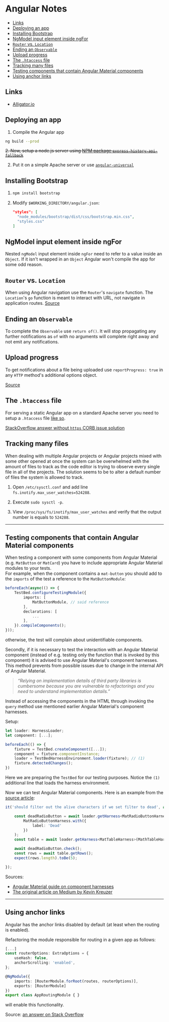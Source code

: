 # Angular Notes

- [Links](#links)
- [Deploying an app](#deploying-an-app)
- [Installing Bootstrap](#installing-bootstrap)
- [NgModel input element inside ngFor](#ngmodel-input-element-inside-ngfor)
- [`Router` vs. `Location`](#router-vs-location)
- [Ending an `Observable`](#ending-an-observable)
- [Upload progress](#upload-progress)
- [The `.htaccess` file](#the-htaccess-file)
- [Tracking many files](#tracking-many-files)
- [Testing components that contain Angular Material components](#testing-components-that-contain-angular-material-components)
- [Using anchor links](#using-anchor-links)

## Links

  - [Alligator.io](https://alligator.io/angular/)

## Deploying an app

1. Compile the Angular app
  ```bash
  ng build --prod
  ```

~~2. Now, setup a node.js server using [NPM package `express-history-api-fallback`](https://www.npmjs.com/package/express-history-api-fallback)~~

2. Put it on a simple Apache server or use [`angular-universal`](https://angular.io/guide/universal)

## Installing Bootstrap

1. ```bash
   npm install bootstrap
   ```
2. Modify `$WORKING_DIRECTORY/angular.json`:
   ```json
   "styles": [
     "node_modules/bootstrap/dist/css/bootstrap.min.css",
     "styles.css"
   ]
   ```

## NgModel input element inside ngFor

Nested `ngModel` input element inside `ngFor` need to refer to a value inside an `Object`. If it isn't wrapped in an `Object` Angular won't compile the app for some odd reason.

## `Router` vs. `Location`

When using Angular navigation use the `Router`'s `navigate` function. The `Location`'s `go` function is meant to interact with URL, not navigate in application routes.
[Source](https://stackoverflow.com/a/42858854/4249875)

## Ending an `Observable`

To complete the `Observable` use `return of()`. It will stop propagating any further notifications as `of` with no arguments will complete right away and not emit any notifications.

## Upload progress

To get notifications about a file being uploaded use `reportProgress: true` in any `HTTP` method's additional options object.

[Source](https://stackoverflow.com/a/54899930/4249875)

## The `.htaccess` file

For serving a static Angular app on a standard Apache server you need to setup a `.htaccess` file [like so](web-errors.md#corb--cors).

[StackOverflow answer without `https` CORB issue solution](https://stackoverflow.com/a/22740184/4249875)

## Tracking many files

When dealing with multiple Angular projects or Angular projects mixed with some other opened at once the system can be overwhelmed with the amount of files to track as the code editor is trying to observe every single file in all of the projects. The solution seems to be to alter a default number of files the system is allowed to track.

<!-- spell-checker: disable-next-line -->
1. Open `/etc/sysctl.conf` and add line `fs.inotify.max_user_watches=524288`.
<!-- spell-checker: disable-next-line -->
2. Execute `sudo sysctl -p`.
<!-- spell-checker: disable-next-line -->
3. View `/proc/sys/fs/inotify/max_user_watches` and verify that the output number is equals to `524288`.

---
## Testing components that contain Angular Material components

[ng-material-harnesses]: https://medium.com/@kevinkreuzer/test-your-components-using-angular-materials-component-harnesses-f9c1deebdf5d

When testing a component with some components from Angular Material (e.g. `MatButton` or `MatCard`) you have to include appropriate Angular Material modules to your tests.\
For example, when the component contains a `mat-button` you should add to the `imports` of the test a reference to the `MatButtonModule`:
```ts
beforeEach(async(() => {
    TestBed.configureTestingModule({
        imports: [
            MatButtonModule, // said reference
        ],
        declarations: [
            ...
        ],
    }).compileComponents();
}));
```
otherwise, the test will complain about unidentifiable components.

Secondly, if it is necessary to test the interaction with an Angular Material component (instead of e.g. testing only the function that is invoked by this component) it is advised to use Angular Material's component harnesses.
This method prevents from possible issues due to change in the internal API of Angular Material.

> *“Relying on implementation details of third party libraries is cumbersome because you are vulnerable to refactorings and you need to understand implementation details.”*

Instead of accessing the components in the HTML through invoking the `query` method use mentioned earlier Angular Material's component harnesses.

Setup:
```ts
let loader: HarnessLoader;
let component: [...];

beforeEach(() => {
    fixture = TestBed.createComponent([...]);
    component = fixture.componentInstance;
    loader = TestBedHarnessEnvironment.loader(fixture); // (1)
    fixture.detectedChanges();
})
```
Here we are preparing the `TestBed` for our testing purposes. Notice the `(1)` additional line that loads the harness environment.

Now we can test Angular Material components. Here is an example from the [source article][ng-material-harnesses]:
```ts
it('should filter out the alive characters if we set filter to dead', async () => {

    const deadRadioButton = await loader.getHarness<MatRadioButtonHarness>(
        MatRadioButtonHarness.with({
            label: 'Dead'
        })
    );
    const table = await loader.getHarness<MatTableHarness>(MathTableHarness);

    await deadRadioButton.check();
    const rows = await table.getRows();
    expect(rows.length).toBe(5);

});
```

Sources:
- [Angular Material guide on component harnesses](https://material.angular.io/guide/using-component-harnesses)
- [The original article on Medium by Kevin Kreuzer][ng-material-harnesses]


---

## Using anchor links

Angular has the anchor links disabled by default (at least when the routing is enabled).

Refactoring the module responsible for routing in a given app as follows:
```ts
[...]
const routerOptions: ExtraOptions = {
    useHash: false,
    anchorScrolling: 'enabled',
};

@NgModule({
    imports: [RouterModule.forRoot(routes, routerOptions)],
    exports: [RouterModule]
})
export class AppRoutingModule { }
```
will enable this functionality.

Source: [an answer on Stack Overflow](https://stackoverflow.com/a/52724769/4249875)
